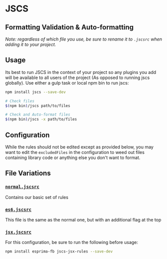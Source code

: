 # JSCS
## Formatting Validation & Auto-formatting

_Note: regardless of which file you use, be sure to rename it to `.jscsrc` when adding it to your project._

## Usage

Its best to run JSCS in the context of your project so any plugins you add will be available to all users of the project (As opposed to running jscs globally). Use either a gulp task or local npm bin to run jscs:

```bash
npm install jscs --save-dev

# Check files
$(npm bin)/jscs path/to/files

# Check and Auto-format files
$(npm bin)/jscs -x path/to/files
```

## Configuration

While the rules should not be edited except as provided below, you may want to edit the `excludedFiles` in the configuration to weed out files containing library code or anything else you don't want to format.

## File Variations

### [`normal.jscsrc`](normal.jscsrc)

Contains our basic set of rules

### [`es6.jscsrc`](es6.jscsrc)

This file is the same as the normal one, but with an additional flag at the top

### [`jsx.jscsrc`](jsx.jscsrc)

For this configuration, be sure to run the following before usage:

```bash
npm install esprima-fb jscs-jsx-rules --save-dev
```

